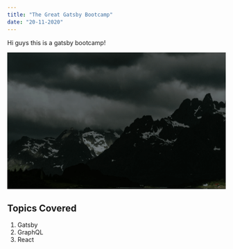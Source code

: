 ```yaml
---
title: "The Great Gatsby Bootcamp"
date: "20-11-2020"
---
```


Hi guys this is a gatsby bootcamp!

![Hero Image](./hero.png)

## Topics Covered

1. Gatsby
2. GraphQL
3. React
